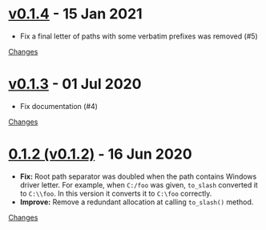 <a name="v0.1.4"></a>
# [v0.1.4](https://github.com/rhysd/path-slash/releases/tag/v0.1.4) - 15 Jan 2021

- Fix a final letter of paths with some verbatim prefixes was removed (#5)

[Changes][v0.1.4]


<a name="v0.1.3"></a>
# [v0.1.3](https://github.com/rhysd/path-slash/releases/tag/v0.1.3) - 01 Jul 2020

- Fix documentation (#4)

[Changes][v0.1.3]


<a name="v0.1.2"></a>
# [0.1.2 (v0.1.2)](https://github.com/rhysd/path-slash/releases/tag/v0.1.2) - 16 Jun 2020

- **Fix:** Root path separator was doubled when the path contains Windows driver letter. For example, when `C:/foo` was given, `to_slash` converted it to `C:\\foo`. In this version it converts it to `C:\foo` correctly.
- **Improve:** Remove a redundant allocation at calling `to_slash()` method.

[Changes][v0.1.2]


[v0.1.4]: https://github.com/rhysd/path-slash/compare/v0.1.3...v0.1.4
[v0.1.3]: https://github.com/rhysd/path-slash/compare/v0.1.2...v0.1.3
[v0.1.2]: https://github.com/rhysd/path-slash/tree/v0.1.2

 <!-- Generated by changelog-from-release -->
